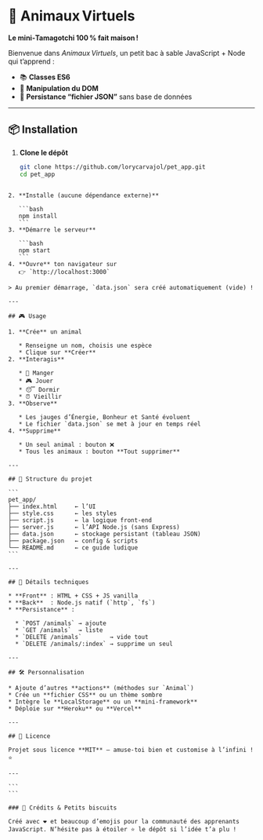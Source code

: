 # 🐾 Animaux Virtuels

**Le mini‑Tamagotchi 100 % fait maison !**

Bienvenue dans *Animaux Virtuels*, un petit bac à sable JavaScript + Node qui t’apprend :

- 📚 **Classes ES6**  
- 🎨 **Manipulation du DOM**  
- 💾 **Persistance “fichier JSON”** sans base de données  

---

## 📦 Installation

1. **Clone le dépôt**  
   ```bash
   git clone https://github.com/lorycarvajol/pet_app.git
   cd pet_app
````

2. **Installe (aucune dépendance externe)**

   ```bash
   npm install
   ```
3. **Démarre le serveur**

   ```bash
   npm start
   ```
4. **Ouvre** ton navigateur sur
   👉 `http://localhost:3000`

> Au premier démarrage, `data.json` sera créé automatiquement (vide) !

---

## 🎮 Usage

1. **Crée** un animal

   * Renseigne un nom, choisis une espèce
   * Clique sur **Créer**
2. **Interagis**

   * 🍎 Manger
   * 🎮 Jouer
   * 😴 Dormir
   * ⏰ Vieillir
3. **Observe**

   * Les jauges d’Énergie, Bonheur et Santé évoluent
   * Le fichier `data.json` se met à jour en temps réel
4. **Supprime**

   * Un seul animal : bouton ❌
   * Tous les animaux : bouton **Tout supprimer**

---

## 📂 Structure du projet

```
pet_app/
├── index.html     ← l’UI
├── style.css      ← les styles
├── script.js      ← la logique front‑end
├── server.js      ← l’API Node.js (sans Express)
├── data.json      ← stockage persistant (tableau JSON)
├── package.json   ← config & scripts
└── README.md      ← ce guide ludique
```

---

## 🔧 Détails techniques

* **Front** : HTML + CSS + JS vanilla
* **Back**  : Node.js natif (`http`, `fs`)
* **Persistance** :

  * `POST /animals` → ajoute
  * `GET /animals`  → liste
  * `DELETE /animals`        → vide tout
  * `DELETE /animals/:index` → supprime un seul

---

## 🛠️ Personnalisation

* Ajoute d’autres **actions** (méthodes sur `Animal`)
* Crée un **fichier CSS** ou un thème sombre
* Intègre le **LocalStorage** ou un **mini‑framework**
* Déploie sur **Heroku** ou **Vercel**

---

## 📝 Licence

Projet sous licence **MIT** — amuse‑toi bien et customise à l’infini ! ⭐

---

```
```

### 🙏 Crédits & Petits biscuits

Créé avec ❤️ et beaucoup d’emojis pour la communauté des apprenants JavaScript. N’hésite pas à étoiler ⭐ le dépôt si l’idée t’a plu !
